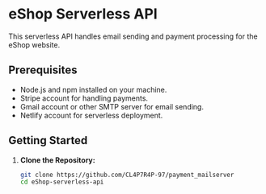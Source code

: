 # eShop Serverless API

This serverless API handles email sending and payment processing for the eShop website.

## Prerequisites
- Node.js and npm installed on your machine.
- Stripe account for handling payments.
- Gmail account or other SMTP server for email sending.
- Netlify account for serverless deployment.

## Getting Started

1. **Clone the Repository:**
   ```bash
   git clone https://github.com/CL4P7R4P-97/payment_mailserver
   cd eShop-serverless-api

